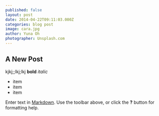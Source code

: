 ```yaml
---
published: false
layout: post
date: 2014-04-22T09:11:03.000Z
categories: blog post
image: cara.jpg
author: Yuna Oh
photographer: Unsplash.com
---
```



## A New Post
kjkj;;lkj;lkj **bold** *italic* 
- item
- item
- item


Enter text in [Markdown](http://daringfireball.net/projects/markdown/). Use the toolbar above, or click the **?** button for formatting help.
